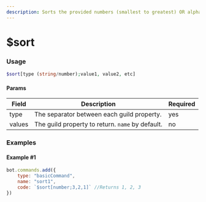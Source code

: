 ```yaml
---
description: Sorts the provided numbers (smallest to greatest) OR alphabetizes a string.
---
```


# $sort

### Usage

```php
$sort[type (string/number);value1, value2, etc]
```

#### Params

| Field  | Description                                      | Required |
| ------ | ------------------------------------------------ | -------- |
| type   | The separator between each guild property.       | yes      |
| values | The guild property to return. `name` by default. | no       |

### Examples

#### Example #1

```javascript
bot.commands.add({
    type: "basicCommand",
    name: "sort1",
    code: `$sort[number;3,2,1]` //Returns 1, 2, 3
})
```
